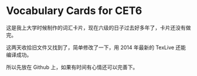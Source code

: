 # Vocabulary Cards for CET6

这是我上大学时候制作的词汇卡片，现在六级的日子过去好多年了，卡片还没有做完。

这两天收拾旧文件又找到了，简单修改了一下，用 2014 年最新的 TexLive 还能编译成功。

所以先放在 Github 上，如果有时间有心情还可以完善下。
